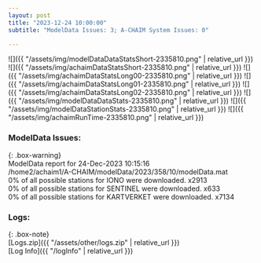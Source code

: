 ```yaml
---
layout: post
title: "2023-12-24 10:00:00"
subtitle: "ModelData Issues: 3; A-CHAIM System Issues: 0"

---
```


![]({{ "/assets/img/modelDataDataStatsShort-2335810.png" | relative_url }})
![]({{ "/assets/img/achaimDataStatsShort-2335810.png" | relative_url }})
![]({{ "/assets/img/achaimDataStatsLong00-2335810.png" | relative_url }})
![]({{ "/assets/img/achaimDataStatsLong01-2335810.png" | relative_url }})
![]({{ "/assets/img/achaimDataStatsLong02-2335810.png" | relative_url }})
![]({{ "/assets/img/modelDataDataStats-2335810.png" | relative_url }})
![]({{ "/assets/img/modelDataStationStats-2335810.png" | relative_url }})
![]({{ "/assets/img/achaimRunTime-2335810.png" | relative_url }})


### ModelData Issues:  
  
{: .box-warning}  
 ModelData report for 24-Dec-2023 10:15:16   
 /home2/achaim1/A-CHAIM/modelData/2023/358/10/modelData.mat   
 0% of all possible stations for IONO were downloaded. x2913   
 0% of all possible stations for SENTINEL were downloaded. x633   
 0% of all possible stations for KARTVERKET were downloaded. x7134   
  


### Logs:  
  
{: .box-note}  
[Logs.zip]({{ "/assets/other/logs.zip" | relative_url }})  
[Log Info]({{ "/logInfo" | relative_url }})  

